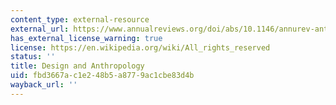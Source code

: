 ```yaml
---
content_type: external-resource
external_url: https://www.annualreviews.org/doi/abs/10.1146/annurev-anthro-102215-100224
has_external_license_warning: true
license: https://en.wikipedia.org/wiki/All_rights_reserved
status: ''
title: Design and Anthropology
uid: fbd3667a-c1e2-48b5-a877-9ac1cbe83d4b
wayback_url: ''
---
```

